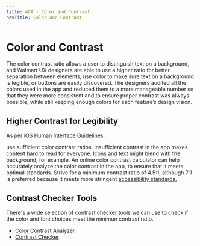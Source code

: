 ```yaml
---
title: ADA - Color and Contrast
navTitle: Color and Contrast
---
```


# Color and Contrast

The color contrast ratio allows a user to distinguish text on a background, and Walmart UX designers are able to use a higher ratio for better separation between elements, use color to make sure text on a background is legible, or buttons are easily discovered. The designers audited all the colors used in the app and reduced them to a more manageable number so that they were more consistent and to ensure proper contrast was always possible, while still keeping enough colors for each feature’s design vision.

## Higher Contrast for Legibility

As per [iOS Human Interface Guidelines:](https://developer.apple.com/design/human-interface-guidelines/ios/visual-design/color/)

use sufficient color contrast ratios. Insufficient contrast in the app makes content hard to read for everyone. Icons and text might blend with the background, for example. An online color contrast calculator can help accurately analyze the color contrast in the app, to ensure that it meets optimal standards. Strive for a minimum contrast ratio of 4.5:1, although 7:1 is preferred because it meets more stringent [accessibility standards.](https://www.w3.org/TR/WCAG20/#conformance-reqs)

## Contrast Checker Tools

There's a wide selection of contrast checker tools we can use to check if the color and font choices meet the minimun contrast ratio.

- [Color Contrast Analyzer](https://developer.paciellogroup.com/resources/contrastanalyser/)
- [Contrast Checker](https://contrastchecker.com)

